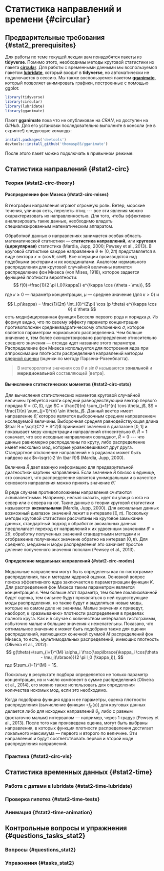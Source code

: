 # Статистика направлений и времени {#circular}



## Предварительные требования {#stat2_prerequisites}

Для работы по теме текущей лекции вам понадобятся пакеты из __tidyverse__. Помимо этого, необходимы методы круговой статистики из пакета [__circular__](https://cran.r-project.org/web/packages/circular/). Для работы с временными данными мы воспользуемся пакетом [__lubridate__](https://lubridate.tidyverse.org/), который входит в __tidyverse__, но автоматически не подключается в сессию. Мы также воспользуемся пакетом [__gganimate__](https://github.com/thomasp85/gganimate), который позволяет анимировать графики, построенные с помощью ggplot:

```r
library(tidyverse)
library(circular)
library(lubridate)
library(gganimate)
```

Пакет __gganimate__ пока что не опубликован на _CRAN_, но доступен на _GitHub_. Для его установки последовательно выполните в консоли (не в скрипте!) следующие команды:

```r
install.packages('devtools')
devtools::install_github('thomasp85/gganimate')
```

После этого пакет можно подключать в привычном режиме:


## Статистика направлений {#stat2-circ}

### Теория {#stat2-circ-theory}

#### Распределение фон Мизеса {#stat2-circ-mises}

В географии направления играют огромную роль. Ветер, морские течения, уличная сеть, перелеты птиц --- все эти явления можно охарактеризовать их направленностью. Для того, чтобы эффективно анализировать такие данные, необходимо владеть специализированным математическим аппаратом. 

Обработкой данных о направлениях занимается особая область математической статистики — __статистика направлений__, или __круговая (циркулярная)__ статистика (Mardia, Jupp, 2000; Pewsey et al., 2013). В круговой статистике каждое направление $\theta \in [0, 2\pi)$ представляется в виде вектора $x = (\cos \theta, sin \theta)$. Все операции производятся над подобными векторами и их координатами. Аналогом нормального распределения для круговой случайной величины является распределение фон Мизеса (von Mises, 1918), которое задается функцией плотности вероятности:
$$
f(θ)=\frac{1}{2 \pi I_0(\kappa)} e^{\kappa \cos (\theta - \mu)},
$$

где $\kappa \geq 0$ — параметр концентрации, $\mu$ — среднее значение (для $\kappa > 0$) и 

$$
I_p(\kappa) = \frac{1}{2π} \int_{0}^{2\pi} \cos (p \theta) e^{\kappa \cos θ} d \theta
$$
есть модифицированная функция Бесселя первого рода и порядка $p$. Из формул видно, что по своему эффекту параметр концентрации противоположен среднеквадратическому отклонению $\sigma$, которое является параметром нормального распределения. Чем больше значение $\kappa$, тем более сконцентрировано распределение относительно среднего значения — отсюда идет название этого параметра. Распределение фон Мизеса используется для построения ядра при аппроксимации плотности распределения направлений методом [ядерной оценки](https://en.wikipedia.org/wiki/Kernel_density_estimation) (оценки по методу Парзена-Розенблатта).

> В метеорологии значения $\cos \theta$ и $\sin \theta$ называются __зональной__ и __меридиональной__ составляющей [ветра].

#### Вычисление статистических моментов {#stat2-circ-stats}

Для вычисления статистических моментов круговой случайной величины требуется найти средний равнодействующий вектор первого порядка $R = (C, S)$, где $C = \frac{1}{n} \sum_{j=1}^{n} \cos \theta_j$, $S = \frac{1}{n} \sum_{j=1}^{n} \sin \theta_j$. Данный вектор имеет направление $\bar\theta$, которое является выборочным средним направлением исследуемой величины. Выборочная средняя равнодействующая длина $\bar R = \sqrt{C^2 + S^2}$ принимает значения в диапазоне $[0, 1]$ и показывает меру концентрации направлений относительно $\theta$. $\bar R = 1$ означает, что все исходные направления совпадают, $\bar R = 0$ --- что данные равномерно распределены по кругу, либо распределение имеет несколько мод, которые уравновешивают друг друга. Стандартное отклонение направлений $v$ в радианах может быть найдено как $v=\sqrt{-2 \ln \bar R}$ (Mardia, Jupp, 2000).

Величина $\bar R$ дает важную информацию для предварительной диагностики картины направлений. Если значение $\bar R$ близко к единице, это означает, что распределение является унимодальным и в качестве основного направления можно принять значение $\bar θ$. 

В ряде случаев противоположнееы направления считаются эквивалентными. Например, нельзя сказать, идет ли улица с юга на север или с севера на юг. Такие данные в теории круговой статистики называются __аксиальными__ (Mardia, Jupp, 2000). Для аксиальных данных возможный диапазон значений лежит в интервале $[0, \pi)$. Поскольку методы круговой статистики рассчитаны на круговое замыкание данных, стандартный подход к обработке аксиальных данных предполагает переход от направлений к их удвоенным значениям $\theta' = 2\theta$, обработку полученных значений стандартными методами и отображение полученных значение обратно на интервал $[0, \pi)$. Для среднего, медианы и моды распределения это означает простое деление полученного значения пополам (Pewsey et al., 2013).

#### Определение модальных направлений {#stat2-circ-modes}

Модальные направления могут быть определены как по гистограмме распределения, так и методом ядерной оценки. Основной вопрос поиска эффективного ядра заключается в параметризации функции $K$. Для распределения фон Мизеса таким параметром является концентрация $\kappa$. Чем больше этот параметр, тем более локализованной будет оценка, тем сильнее будут проявляться в ней существующие моды распределения, но также будут и выделяться новые моды, которые на самом деле не значимы. Малые значения $\kappa$ приведут, наоборот, к «размыванию» плотности распределения в пределах полного круга. Как и в случае с количеством интервалов гистограммы, избыточно малые и большие значения κ нежелательны. Показано, что оптимальное значение κ может быть подобрано также для оценки распределений, являющихся конечной суммой $M$ распределений фон Мизеса, то есть, мультимодальных распределений, имеющих плотность (Oliveira et al., 2012):
$$
g(\theta)=\sum_{i=1}^{M} \alpha_i \frac{\exp\lbrace{\kappa_i \cos(\theta - \mu_i)\rbrace}}{2 \pi I_0 (\kappa_i)},
$$
где $\sum_{i=1}^{M} = 1$.

Поскольку в результате подбора определяется не только параметр концентрации, но и число компонент в сумме распределений (Oliveira et al., 2014), его можно также использовать для определения количества искомых мод, если это необходимо. 

Когда подобрана функция ядра и ее параметры, оценка плотности распределения (вычисление функции $\circ f _h (x)$) для круговых данных делается либо для исходных направлений $\theta_j$, либо с равным (достаточно малым) интервалом — например, через 1 градус (Pewsey et al., 2013). После того как произведена оценка, могут быть выбраны направления, в которых функция плотности распределения достигает локального максимума — первого и второго по величине.  Эти направления и будут соответствовать первой и второй моде распределения направлений.

### Практика {#stat2-circ-vis}


## Статистика временных данных {#stat2-time}

### Работа с датами в lubridate {#stat2-time-lubridate}

### Проверка гипотез {#stat2-time-tests}

### Анимация {#stat2-time-animation}

## Контрольные вопросы и упражнения {#questions_tasks_stat2}

### Вопросы {#questions_stat2}

### Упражнения {#tasks_stat2}


